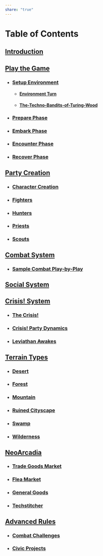 ```yaml
---
share: "true"
---
```


# Table of Contents    
    
## [Introduction](./index.html)    
    
## [Play the Game](./Play-the-Game.html)    
    
- ### [Setup Environment](./Environment-System.html)    
  - #### [Environment Turn](./Environment-Turn.html)
  - #### [The-Techno-Bandits-of-Turing-Wood](./adventures/Techno-Bandits-of-Turing-Wood/The-Techno-Bandits-of-Turing-Wood.md)

- ### [Prepare Phase](./Prepare-Phase.html)    
- ### [Embark Phase](./Embark-Phase.html)    
- ### [Encounter Phase](./Encounter-Phase.html)    
- ### [Recover Phase](./Recover-Phase.html)    
    
## [Party Creation](./Party-Creation.html)    
    
- ### [Character Creation](./Character-Creation.html)    
- ### [Fighters](./Fighters.html)    
- ### [Hunters](./Hunters.html)    
- ### [Priests](./Priests.html)    
- ### [Scouts](./Scouts.html)    
    
## [Combat System](./Combat-System.html)    
    
- ### [Sample Combat Play-by-Play](./Sample-Combat-Play-by-Play.html)    
    
## [Social System](./Social-System.html)  
  
  
## [Crisis! System](./Crisis-System.html)  
  
- ### [The Crisis!](The-Crisis.html)  
- ### [Crisis! Party Dynamics](./Crisis!-Party-Dynamics.html)  
- ### [Leviathan Awakes](./crisis/Leviathan-Awakes/Leviathan-Awakes.html)  
    
## [Terrain Types](./Terrain-Types.html)    
    
- ### [Desert](./Desert.html)    
- ### [Forest](./Forest.html)    
- ### [Mountain](./Mountain.html)    
- ### [Ruined Cityscape](./Ruined-Cityscape.html)    
- ### [Swamp](./Swamp.html)    
- ### [Wilderness](./Wilderness.html)     
    
## [NeoArcadia](./NeoArcadia.html)    
    
- ### [Trade Goods Market](./Trade-Goods-Market.html)    
- ### [Flea Market](./Flea-Market.html)    
- ### [General Goods](./General-Goods.html)    
- ### [Techstitcher](./Techstitcher.html)    
     
## [Advanced Rules](./Advanced-Rules.html)    
    
- ### [Combat Challenges](./Combat-Challenges.html)    
- ### [Civic Projects](./Civic-Projects.html)    
    
